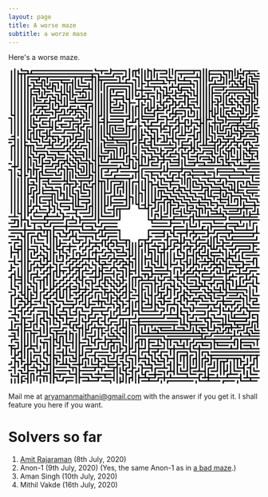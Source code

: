 ```yaml
---
layout: page
title: A worse maze
subtitle: a worze mase
---
```


Here's a worse maze.

![a worze mase](/img/worse-maze.jpeg)

Mail me at [aryamanmaithani@gmail.com](mailto:aryamanmaithani@gmail.com) with the answer if you get it. I shall feature you here if you want.

# Solvers so far
1. [Amit Rajaraman](http://bit.ly/RickAstleyOfficial) (8th July, 2020)
2. Anon-1 (9th July, 2020) (Yes, the same Anon-1 as in [a bad maze](/maze).)
3. Aman Singh (10th July, 2020)
4. Mithil Vakde (16th July, 2020)